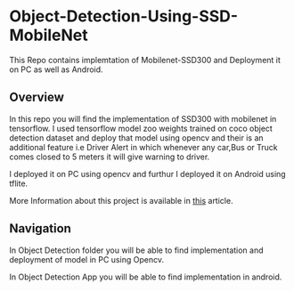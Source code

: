 # Object-Detection-Using-SSD-MobileNet

This Repo contains implemtation of Mobilenet-SSD300 and Deployment it on PC as well as Android.

## Overview 
In this repo you will find the implementation of SSD300 with mobilenet in tensorflow. I used tensorflow model zoo weights trained on coco object detection dataset and deploy that model using opencv and their is an additional feature i.e Driver Alert in which whenever any car,Bus or Truck comes closed to 5 meters it will give warning to driver.

I deployed it on PC using opencv and furthur I deployed it on Android using tflite.

More Information about this project is available in [this](https://medium.com/@kamleshsolanki1108/object-detection-using-ssd-mobilenet-with-tensorflow-1ee6e45a378b) article.

## Navigation 

In Object Detection folder you will be able to find implementation and deployment of model in PC using Opencv.

In Object Detection App you will be able to find implementation in android.
